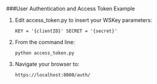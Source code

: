###User Authentication and Access Token Example

1. Edit access_token.py to insert your WSKey parameters:

   `KEY = '{clientID}'
   SECRET = '{secret}'`

1. From the command line:

    `python access_token.py`

1. Navigate your browser to:

    `https://localhost:8000/auth/`